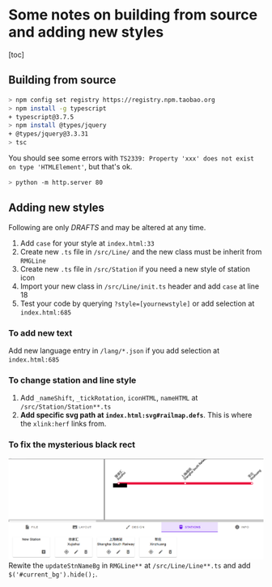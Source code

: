 # Some notes on building from source and adding new styles

[toc]

## Building from source

```bash
> npm config set registry https://registry.npm.taobao.org
> npm install -g typescript
+ typescript@3.7.5
> npm install @types/jquery
+ @types/jquery@3.3.31
> tsc
```

You should see some errors with ```TS2339: Property 'xxx' does not exist on type 'HTMLElement'```, but that's ok.

``` bash
> python -m http.server 80
```

## Adding new styles

Following are only *DRAFTS* and may be altered at any time.

1. Add ```case``` for your style at ```index.html:33```
2. Create new ```.ts``` file in ```/src/Line/``` and the new class must be inherit from ```RMGLine```
3. Create new ```.ts``` file in ```/src/Station``` if you need a new style of station icon
4. Import your new class in ```/src/Line/init.ts``` header and add ```case``` at line 18
5. Test your code by querying ```?style=[yournewstyle]``` or add selection at ```index.html:685```

### To add new text

Add new language entry in ```/lang/*.json``` if you add selection at ```index.html:685```

### To change station and line style

1. Add ```_nameShift```, ```_tickRotation```, ```iconHTML```, ```nameHTML``` at ```/src/Station/Station**.ts```
2. **Add specific svg path at ```index.html:svg#railmap.defs```**. This is where the ```xlink:herf``` links from.

### To fix the mysterious black rect

![mysterious black rect](mysterious_black_rect.png)
Rewite the ```updateStnNameBg``` in ```RMGLine**``` at ```/src/Line/Line**.ts``` and add ```$('#current_bg').hide();```.
